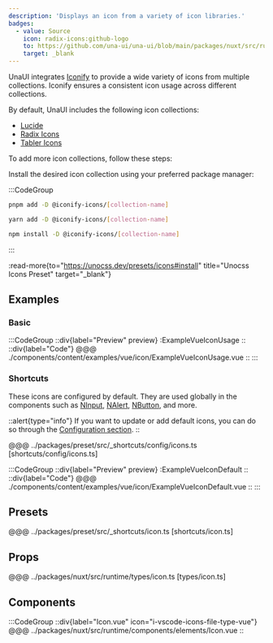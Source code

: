 ```yaml
---
description: 'Displays an icon from a variety of icon libraries.'
badges:
  - value: Source
    icon: radix-icons:github-logo
    to: https://github.com/una-ui/una-ui/blob/main/packages/nuxt/src/runtime/components/elements/Icon.vue
    target: _blank
---
```


UnaUI integrates [Iconify](https://icones.js.org/) to provide a wide variety of icons from multiple collections. Iconify ensures a consistent icon usage across different collections.

By default, UnaUI includes the following icon collections:

* [Lucide](https://icones.js.org/collection/lucide)
* [Radix Icons](https://icones.js.org/collection/radix-icons)
* [Tabler Icons](https://icones.js.org/collection/tabler)

To add more icon collections, follow these steps:

Install the desired icon collection using your preferred package manager:

:::CodeGroup
```bash [pnpm]
pnpm add -D @iconify-icons/[collection-name]
```

```bash [yarn]
yarn add -D @iconify-icons/[collection-name]
```

```bash [npm]
npm install -D @iconify-icons/[collection-name]
```
:::

:read-more{to="https://unocss.dev/presets/icons#install" title="Unocss Icons Preset" target="_blank"}

## Examples

### Basic

:::CodeGroup
::div{label="Preview" preview}
  :ExampleVueIconUsage
::
::div{label="Code"}
@@@ ./components/content/examples/vue/icon/ExampleVueIconUsage.vue
::
:::

### Shortcuts

These icons are configured by default. They are used globally in the components such as [NInput](#ninput), [NAlert](#nalert), [NButton](#nbutton), and more.

::alert{type="info"}
If you want to update or add default icons, you can do so through the [Configuration section](/#getting-started/configuration).
::

@@@ ../packages/preset/src/_shortcuts/config/icons.ts [shortcuts/config/icons.ts]

:::CodeGroup
::div{label="Preview" preview}
  :ExampleVueIconDefault
::
::div{label="Code"}
@@@ ./components/content/examples/vue/icon/ExampleVueIconDefault.vue
::
:::

## Presets
@@@ ../packages/preset/src/_shortcuts/icon.ts [shortcuts/icon.ts]

## Props
@@@ ../packages/nuxt/src/runtime/types/icon.ts [types/icon.ts]

## Components
:::CodeGroup
::div{label="Icon.vue" icon="i-vscode-icons-file-type-vue"}
@@@ ../packages/nuxt/src/runtime/components/elements/Icon.vue
::
